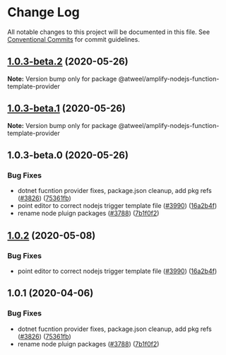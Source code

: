 # Change Log

All notable changes to this project will be documented in this file.
See [Conventional Commits](https://conventionalcommits.org) for commit guidelines.

## [1.0.3-beta.2](https://github.com/aws-amplify/amplify-cli/compare/@atweel/amplify-nodejs-function-template-provider@1.0.3-beta.1...@atweel/amplify-nodejs-function-template-provider@1.0.3-beta.2) (2020-05-26)

**Note:** Version bump only for package @atweel/amplify-nodejs-function-template-provider

## [1.0.3-beta.1](https://github.com/aws-amplify/amplify-cli/compare/@atweel/amplify-nodejs-function-template-provider@1.0.3-beta.0...@atweel/amplify-nodejs-function-template-provider@1.0.3-beta.1) (2020-05-26)

**Note:** Version bump only for package @atweel/amplify-nodejs-function-template-provider

## 1.0.3-beta.0 (2020-05-26)

### Bug Fixes

- dotnet fucntion provider fixes, package.json cleanup, add pkg refs ([#3826](https://github.com/aws-amplify/amplify-cli/issues/3826)) ([75361fb](https://github.com/aws-amplify/amplify-cli/commit/75361fb266f15ba954a8b8e935874c74f66eb11a))
- point editor to correct nodejs trigger template file ([#3990](https://github.com/aws-amplify/amplify-cli/issues/3990)) ([16a2b4f](https://github.com/aws-amplify/amplify-cli/commit/16a2b4f50a85372f733eef129e43b154a993b136))
- rename node pluign packages ([#3788](https://github.com/aws-amplify/amplify-cli/issues/3788)) ([7b1f0f2](https://github.com/aws-amplify/amplify-cli/commit/7b1f0f2c7bb67a9d154e8462643fb0fe35e88399))

## [1.0.2](https://github.com/aws-amplify/amplify-cli/compare/amplify-nodejs-function-template-provider@1.0.1...amplify-nodejs-function-template-provider@1.0.2) (2020-05-08)

### Bug Fixes

- point editor to correct nodejs trigger template file ([#3990](https://github.com/aws-amplify/amplify-cli/issues/3990)) ([16a2b4f](https://github.com/aws-amplify/amplify-cli/commit/16a2b4f50a85372f733eef129e43b154a993b136))

## 1.0.1 (2020-04-06)

### Bug Fixes

- dotnet fucntion provider fixes, package.json cleanup, add pkg refs ([#3826](https://github.com/aws-amplify/amplify-cli/issues/3826)) ([75361fb](https://github.com/aws-amplify/amplify-cli/commit/75361fb266f15ba954a8b8e935874c74f66eb11a))
- rename node pluign packages ([#3788](https://github.com/aws-amplify/amplify-cli/issues/3788)) ([7b1f0f2](https://github.com/aws-amplify/amplify-cli/commit/7b1f0f2c7bb67a9d154e8462643fb0fe35e88399))
